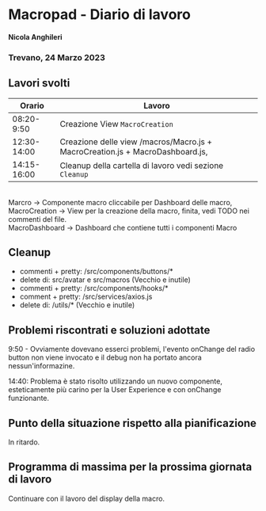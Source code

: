 # Macropad - Diario di lavoro
#### Nicola Anghileri
### Trevano, 24 Marzo 2023

## Lavori svolti


|Orario        |Lavoro                |
|--------------|-----------------------------------------------------------------------------|
|08:20-9:50    | Creazione View ```MacroCreation```                                          |
|12:30-14:00   | Creazione delle view /macros/Macro.js + MacroCreation.js + MacroDashboard.js,<br>|
|14:15-16:00   | Cleanup della cartella di lavoro vedi sezione ```Cleanup```|
<br> 
Marcro -> Componente macro cliccabile per Dashboard delle macro, <br> 
MacroCreation -> View per la creazione della macro, finita, vedi TODO nei commenti del file.<br> 
MacroDashboard -> Dashboard che contiene tutti i componenti Macro<br> 

## Cleanup
- commenti + pretty: /src/components/buttons/* <br>
- delete di: src/avatar e src/macros (Vecchio e inutile) <br>
- commenti + pretty: /src/components/hooks/* <br>
- comment + pretty: /src/services/axios.js <br>
- delete di: /utils/* (Vecchio e inutile)<br>

##  Problemi riscontrati e soluzioni adottate
9:50 - Ovviamente dovevano esserci problemi, l'evento onChange del radio button non viene invocato 
e il debug non ha portato ancora nessun'informazine.

14:40: Problema è stato risolto utilizzando un nuovo componente, esteticamente più carino per la 
User Experience e con onChange funzionante.


## Punto della situazione rispetto alla pianificazione
In ritardo.

## Programma di massima per la prossima giornata di lavoro
Continuare con il lavoro del display della macro.